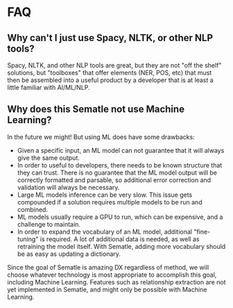 # FAQ

## Why can't I just use Spacy, NLTK, or other NLP tools?

Spacy, NLTK, and other NLP tools are great, but they are not "off the shelf" solutions, but "toolboxes" that offer elements (NER, POS, etc) that must then be assembled into a useful product by a developer that is at least a little familiar with AI/ML/NLP.

## Why does this Sematle not use Machine Learning?

In the future we might! But using ML does have some drawbacks:
- Given a specific input, an ML model can not guarantee that it will always give the same output.
- In order to useful to developers, there needs to be known structure that they can trust. There is no guarantee that the ML model output will be correctly formatted and parsable, so additional error correction and validation will always be necessary.
- Large ML models inference can be very slow. This issue gets compounded if a solution requires multiple models to be run and combined.
- ML models usually require a GPU to run, which can be expensive, and a challenge to maintain. 
- In order to expand the vocabulary of an ML model, additional "fine-tuning" is required. A lot of additional data is needed, as well as retraining the model itself. With Sematle, adding more vocabulary should be as easy as updating a dictionary.

Since the goal of Sematle is amazing DX regardless of method, we will choose whatever technology is most appropriate to accomplish this goal, including Machine Learning. Features such as relationship extraction are not yet implemented in Sematle, and might only be possible with Machine Learning.